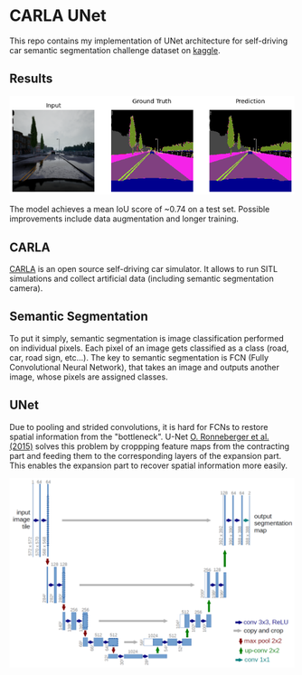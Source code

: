 # CARLA UNet

This repo contains my implementation of UNet architecture for self-driving car semantic segmentation challenge dataset on [kaggle](https://www.kaggle.com/kumaresanmanickavelu/lyft-udacity-challenge).

## Results

![prediction](https://github.com/rsazizov/carla_unet/raw/master/images/prediction.png)

The model achieves a mean IoU score of ~0.74 on a test set. Possible improvements include data augmentation and longer training.

## CARLA

[CARLA](https://carla.org/) is an open source self-driving car simulator. It allows to run SITL simulations and collect artificial data (including semantic segmentation camera).

## Semantic Segmentation

To put it simply, semantic segmentation is image classification performed on individual pixels. Each pixel of an image gets classified as a class (road, car, road sign, etc...). The key to semantic segmentation is FCN (Fully Convolutional Neural Network), that takes an image and outputs another image, whose pixels are assigned classes.


## UNet

Due to pooling and strided convolutions, it is hard for FCNs to restore spatial information from the "bottleneck". U-Net [O. Ronneberger et al. (2015)](https://arxiv.org/abs/1505.04597) solves this problem by croppping feature maps from the contracting part and feeding them to the corresponding layers of the expansion part. This enables the expansion part to recover spatial information more easily.

![U-Net](https://github.com/rsazizov/carla_unet/raw/master/images/u-net.png)
